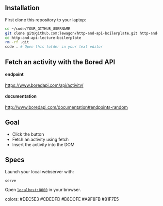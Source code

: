 ## Installation

First clone this repository to your laptop:

```bash
cd ~/code/YOUR_GITHUB_USERNAME
git clone git@github.com:lewagon/http-and-api-boilerplate.git http-and-api-lecture-boilerplate
cd http-and-api-lecture-boilerplate
rm -rf .git
code . # Open this folder in your text editor
```

## Fetch an activity with the Bored API

#### endpoint

https://www.boredapi.com/api/activity/

#### documentation

http://www.boredapi.com/documentation#endpoints-random

## Goal

- Click the button
- Fetch an activity using fetch
- Insert the activity into the DOM

## Specs

Launch your local webserver with:

```bash
serve
```

Open [`localhost:8000`](http://localhost:8000) in your browser.

colors: #DEC5E3 #CDEDFD #B6DCFE #A9F8FB #81F7E5
